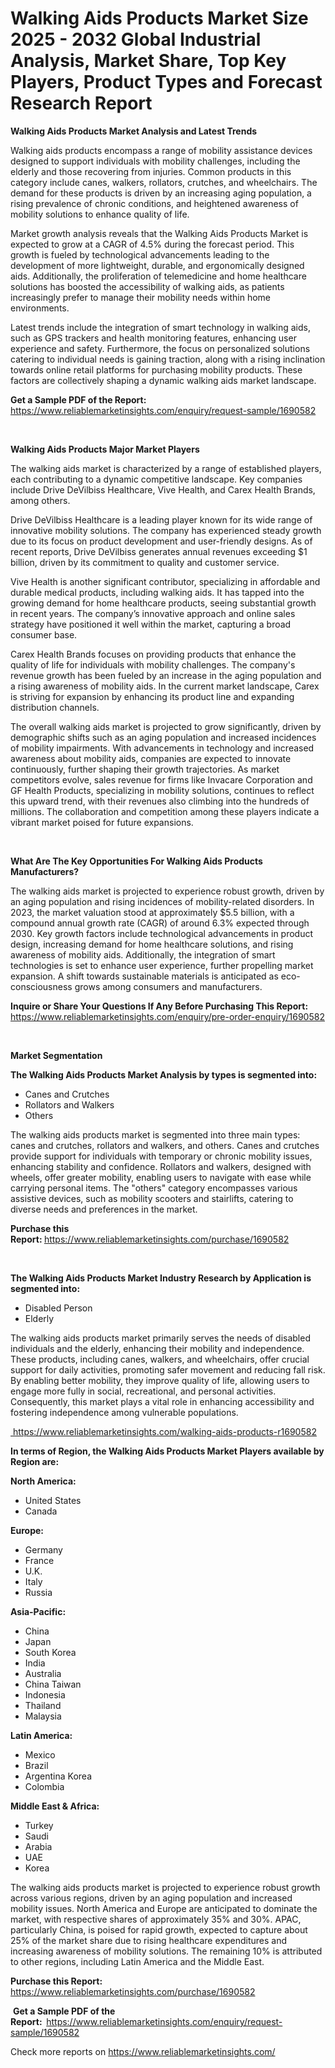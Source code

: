 <p><h1>Walking Aids Products Market Size 2025 - 2032 Global Industrial Analysis, Market Share, Top Key Players, Product Types and Forecast Research Report</h1></p><p><strong>Walking Aids Products Market Analysis and Latest Trends</strong></p>
<p><p>Walking aids products encompass a range of mobility assistance devices designed to support individuals with mobility challenges, including the elderly and those recovering from injuries. Common products in this category include canes, walkers, rollators, crutches, and wheelchairs. The demand for these products is driven by an increasing aging population, a rising prevalence of chronic conditions, and heightened awareness of mobility solutions to enhance quality of life.</p><p>Market growth analysis reveals that the Walking Aids Products Market is expected to grow at a CAGR of 4.5% during the forecast period. This growth is fueled by technological advancements leading to the development of more lightweight, durable, and ergonomically designed aids. Additionally, the proliferation of telemedicine and home healthcare solutions has boosted the accessibility of walking aids, as patients increasingly prefer to manage their mobility needs within home environments.</p><p>Latest trends include the integration of smart technology in walking aids, such as GPS trackers and health monitoring features, enhancing user experience and safety. Furthermore, the focus on personalized solutions catering to individual needs is gaining traction, along with a rising inclination towards online retail platforms for purchasing mobility products. These factors are collectively shaping a dynamic walking aids market landscape.</p></p>
<p><strong>Get a Sample PDF of the Report:&nbsp;</strong> <a href="https://www.reliablemarketinsights.com/enquiry/request-sample/1690582?utm_campaign=2183&utm_medium=2&utm_source=Github&utm_content=ia&utm_term=04042025&utm_id=walking-aids-products">https://www.reliablemarketinsights.com/enquiry/request-sample/1690582</a></p>
<p>&nbsp;</p>
<p><strong>Walking Aids Products Major Market Players</strong></p>
<p><p>The walking aids market is characterized by a range of established players, each contributing to a dynamic competitive landscape. Key companies include Drive DeVilbiss Healthcare, Vive Health, and Carex Health Brands, among others.</p><p>Drive DeVilbiss Healthcare is a leading player known for its wide range of innovative mobility solutions. The company has experienced steady growth due to its focus on product development and user-friendly designs. As of recent reports, Drive DeVilbiss generates annual revenues exceeding $1 billion, driven by its commitment to quality and customer service.</p><p>Vive Health is another significant contributor, specializing in affordable and durable medical products, including walking aids. It has tapped into the growing demand for home healthcare products, seeing substantial growth in recent years. The company’s innovative approach and online sales strategy have positioned it well within the market, capturing a broad consumer base.</p><p>Carex Health Brands focuses on providing products that enhance the quality of life for individuals with mobility challenges. The company's revenue growth has been fueled by an increase in the aging population and a rising awareness of mobility aids. In the current market landscape, Carex is striving for expansion by enhancing its product line and expanding distribution channels.</p><p>The overall walking aids market is projected to grow significantly, driven by demographic shifts such as an aging population and increased incidences of mobility impairments. With advancements in technology and increased awareness about mobility aids, companies are expected to innovate continuously, further shaping their growth trajectories. As market competitors evolve, sales revenue for firms like Invacare Corporation and GF Health Products, specializing in mobility solutions, continues to reflect this upward trend, with their revenues also climbing into the hundreds of millions. The collaboration and competition among these players indicate a vibrant market poised for future expansions.</p></p>
<p>&nbsp;</p>
<p><strong>What Are The Key Opportunities For Walking Aids Products Manufacturers?</strong></p>
<p><p>The walking aids market is projected to experience robust growth, driven by an aging population and rising incidences of mobility-related disorders. In 2023, the market valuation stood at approximately $5.5 billion, with a compound annual growth rate (CAGR) of around 6.3% expected through 2030. Key growth factors include technological advancements in product design, increasing demand for home healthcare solutions, and rising awareness of mobility aids. Additionally, the integration of smart technologies is set to enhance user experience, further propelling market expansion. A shift towards sustainable materials is anticipated as eco-consciousness grows among consumers and manufacturers.</p></p>
<p><strong>Inquire or Share Your Questions If Any Before Purchasing This Report:</strong> <a href="https://www.reliablemarketinsights.com/enquiry/pre-order-enquiry/1690582?utm_campaign=2183&utm_medium=2&utm_source=Github&utm_content=ia&utm_term=04042025&utm_id=walking-aids-products">https://www.reliablemarketinsights.com/enquiry/pre-order-enquiry/1690582</a></p>
<p>&nbsp;</p>
<p><strong>Market Segmentation</strong></p>
<p><strong>The Walking Aids Products Market Analysis by types is segmented into:</strong></p>
<p><ul><li>Canes and Crutches</li><li>Rollators and Walkers</li><li>Others</li></ul></p>
<p><p>The walking aids products market is segmented into three main types: canes and crutches, rollators and walkers, and others. Canes and crutches provide support for individuals with temporary or chronic mobility issues, enhancing stability and confidence. Rollators and walkers, designed with wheels, offer greater mobility, enabling users to navigate with ease while carrying personal items. The "others" category encompasses various assistive devices, such as mobility scooters and stairlifts, catering to diverse needs and preferences in the market.</p></p>
<p><strong>Purchase this Report:&nbsp;</strong><a href="https://www.reliablemarketinsights.com/purchase/1690582?utm_campaign=2183&utm_medium=2&utm_source=Github&utm_content=ia&utm_term=04042025&utm_id=walking-aids-products">https://www.reliablemarketinsights.com/purchase/1690582</a></p>
<p>&nbsp;</p>
<p><strong>The Walking Aids Products Market Industry Research by Application is segmented into:</strong></p>
<p><ul><li>Disabled Person</li><li>Elderly</li></ul></p>
<p><p>The walking aids products market primarily serves the needs of disabled individuals and the elderly, enhancing their mobility and independence. These products, including canes, walkers, and wheelchairs, offer crucial support for daily activities, promoting safer movement and reducing fall risk. By enabling better mobility, they improve quality of life, allowing users to engage more fully in social, recreational, and personal activities. Consequently, this market plays a vital role in enhancing accessibility and fostering independence among vulnerable populations.</p></p>
<p><a href="https://www.reliablemarketinsights.com/walking-aids-products-r1690582?utm_campaign=2183&utm_medium=2&utm_source=Github&utm_content=ia&utm_term=04042025&utm_id=walking-aids-products">&nbsp;https://www.reliablemarketinsights.com/walking-aids-products-r1690582</a></p>
<p><strong>In terms of Region, the Walking Aids Products Market Players available by Region are:</strong></p>
<p>
    <p> <strong> North America: </strong>
        <ul>
            <li>United States</li>
            <li>Canada</li>
        </ul>
        </p> 
    <p> <strong> Europe: </strong>
        <ul>
            <li>Germany</li>
            <li>France</li>
            <li>U.K.</li>
            <li>Italy</li>
            <li>Russia</li>
        </ul>
        </p> 
    <p> <strong> Asia-Pacific: </strong>
        <ul>
            <li>China</li>
            <li>Japan</li>
            <li>South Korea</li>
            <li>India</li>
            <li>Australia</li>
            <li>China Taiwan</li>
            <li>Indonesia</li>
            <li>Thailand</li>
            <li>Malaysia</li>
        </ul>
        </p> 
    <p> <strong> Latin America: </strong>
        <ul>
            <li>Mexico</li>
            <li>Brazil</li>
            <li>Argentina Korea</li>
            <li>Colombia</li>
        </ul>
        </p> 
    <p> <strong> Middle East & Africa: </strong>
        <ul>
            <li>Turkey</li>
            <li>Saudi</li>
            <li>Arabia</li>
            <li>UAE</li>
            <li>Korea</li>
        </ul>
    </p>
    </p>
<p><p>The walking aids products market is projected to experience robust growth across various regions, driven by an aging population and increased mobility issues. North America and Europe are anticipated to dominate the market, with respective shares of approximately 35% and 30%. APAC, particularly China, is poised for rapid growth, expected to capture about 25% of the market share due to rising healthcare expenditures and increasing awareness of mobility solutions. The remaining 10% is attributed to other regions, including Latin America and the Middle East.</p></p>
<p><strong>Purchase this Report: </strong><a href="https://www.reliablemarketinsights.com/purchase/1690582?utm_campaign=2183&utm_medium=2&utm_source=Github&utm_content=ia&utm_term=04042025&utm_id=walking-aids-products">https://www.reliablemarketinsights.com/purchase/1690582</a></p>
<p>&nbsp;<strong>Get a Sample PDF of the Report:&nbsp;&nbsp;</strong><a href="https://www.reliablemarketinsights.com/enquiry/request-sample/1690582?utm_campaign=2183&utm_medium=2&utm_source=Github&utm_content=ia&utm_term=04042025&utm_id=walking-aids-products">https://www.reliablemarketinsights.com/enquiry/request-sample/1690582</a></p>
<p><strong></strong></p>
<p>Check more reports on <a href="https://www.reliablemarketinsights.com/?utm_campaign=2183&utm_medium=2&utm_source=Github&utm_content=ia&utm_term=04042025&utm_id=walking-aids-products">https://www.reliablemarketinsights.com/</a></p>
